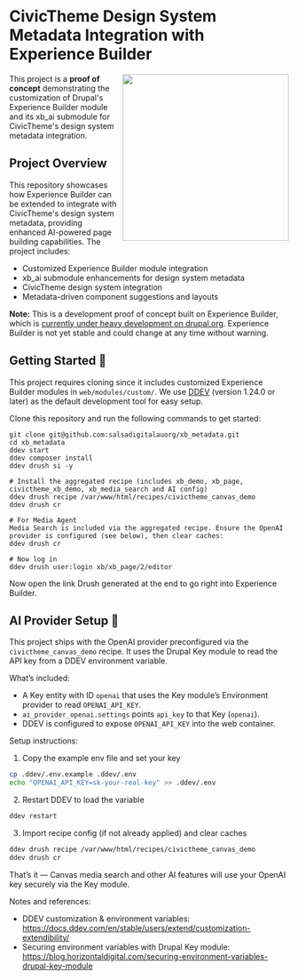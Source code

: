 # CivicTheme Design System Metadata Integration with Experience Builder

<img src="https://github.com/user-attachments/assets/c7c3283b-2580-4434-8cce-771cb02aa1f7" width="300" align="right" />

This project is a **proof of concept** demonstrating the customization of Drupal's Experience Builder module and its xb_ai submodule for CivicTheme's design system metadata integration.

## Project Overview

This repository showcases how Experience Builder can be extended to integrate with CivicTheme's design system metadata, providing enhanced AI-powered page building capabilities. The project includes:

- Customized Experience Builder module integration
- xb_ai submodule enhancements for design system metadata
- CivicTheme design system integration
- Metadata-driven component suggestions and layouts

**Note:** This is a development proof of concept built on Experience Builder, which is [currently under heavy development on drupal.org](https://www.drupal.org/project/experience_builder). Experience Builder is not yet stable and could change at any time without warning.

## Getting Started 🚀

This project requires cloning since it includes customized Experience Builder modules in `web/modules/custom/`. We use [DDEV](https://ddev.com/get-started/) (version 1.24.0 or later) as the default development tool for easy setup.

Clone this repository and run the following commands to get started:
```shell
git clone git@github.com:salsadigitalauorg/xb_metadata.git
cd xb_metadata
ddev start
ddev composer install
ddev drush si -y

# Install the aggregated recipe (includes xb_demo, xb_page, civictheme_xb_demo, xb_media_search and AI config)
ddev drush recipe /var/www/html/recipes/civictheme_canvas_demo
ddev drush cr

# For Media Agent
Media Search is included via the aggregated recipe. Ensure the OpenAI provider is configured (see below), then clear caches:
ddev drush cr

# Now log in
ddev drush user:login xb/xb_page/2/editor
```
Now open the link Drush generated at the end to go right into Experience Builder.

## AI Provider Setup 🤖

This project ships with the OpenAI provider preconfigured via the `civictheme_canvas_demo` recipe. It uses the Drupal Key module to read the API key from a DDEV environment variable.

What’s included:
- A Key entity with ID `openai` that uses the Key module’s Environment provider to read `OPENAI_API_KEY`.
- `ai_provider_openai.settings` points `api_key` to that Key (`openai`).
- DDEV is configured to expose `OPENAI_API_KEY` into the web container.

Setup instructions:
1) Copy the example env file and set your key
```bash
cp .ddev/.env.example .ddev/.env
echo "OPENAI_API_KEY=sk-your-real-key" >> .ddev/.env
```

2) Restart DDEV to load the variable
```bash
ddev restart
```

3) Import recipe config (if not already applied) and clear caches
```bash
ddev drush recipe /var/www/html/recipes/civictheme_canvas_demo
ddev drush cr
```

That’s it — Canvas media search and other AI features will use your OpenAI key securely via the Key module.

Notes and references:
- DDEV customization & environment variables: https://docs.ddev.com/en/stable/users/extend/customization-extendibility/
- Securing environment variables with Drupal Key module: https://blog.horizontaldigital.com/securing-environment-variables-drupal-key-module
